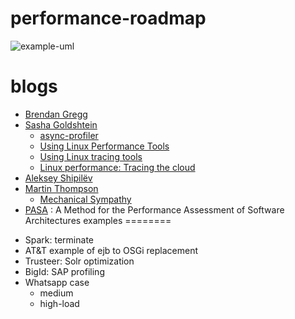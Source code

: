 # performance-roadmap

![example-uml](http://www.plantuml.com/plantuml/proxy?cache=no&src=https://raw.githubusercontent.com/levplotkin/performance-roadmap/master/performance-roadmap.iuml)

blogs
=====
  * [Brendan Gregg](https://www.brendangregg.com/)
  * [Sasha Goldshtein](https://sashagoldshtein.me/)
    * [async-profiler](https://github.com/jvm-profiling-tools/async-profiler)
    * [Using Linux Performance Tools](https://www.oreilly.com/library/view/using-linux-performance/9781491996713/)
    * [Using Linux tracing tools
](https://www.oreilly.com/content/using-linux-tracing-tools/)
    * [Linux performance: Tracing the cloud](https://www.oreilly.com/content/linux-performance-tracing-the-cloud/)
  * [Aleksey Shipilëv](https://shipilev.net/)
  * [Martin Thompson](https://real-logic.co.uk/about.html)
    * [Mechanical Sympathy](https://mechanical-sympathy.blogspot.com/)
  * [PASA](http://www.perfeng.com/classic-site/pasa.htm) : A Method for the Performance Assessment of Software Architectures
examples
========
- Spark: terminate
- AT&T example of ejb to OSGi replacement
- Trusteer: Solr optimization
- BigId: SAP profiling
- Whatsapp case
  - medium
  - high-load
